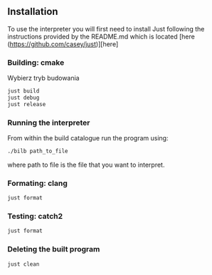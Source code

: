 ## Installation
To use the interpreter you will first need to install Just following the instructions provided by the README.md which is located [here (https://github.com/casey/just)][here] 

### Building: cmake
Wybierz tryb budowania
```bash
just build
just debug
just release
```

### Running the interpreter
From within the build catalogue run the program using:
```bash
./bilb path_to_file
```
where path to file is the file that you want to interpret.

### Formating: clang
```bash
just format
```


### Testing: catch2
```bash
just format
```

### Deleting the built program
```bash
just clean
```
